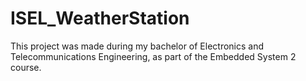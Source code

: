 # ISEL_WeatherStation
This project was made during my bachelor of Electronics and Telecommunications Engineering, as part of the Embedded System 2 course.

